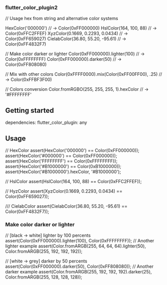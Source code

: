### flutter_color_plugin2

// Usage hex from string and alternative color systems

HexColor('000000')                 // -> Color(0xFF000000)
HslColor(164, 100, 88)             // -> Color(0xFFC2FFEF)
XyzColor(0.1669, 0.2293, 0.0434)   // -> Color(0xFF659027)
CielabColor(36.80, 55.20, -95.61)  // -> Color(0xFF4832F7)

// Make color darker or lighter
Color(0xFF000000).lighter(100)     // -> Color(0xFFFFFFFF)
Color(0xFF000000).darker(50)       // -> Color(0xFF808080)

// Mix with other colors
Color(0xFFFF0000).mix(Color(0xFF00FF00), .25) // -> Color(0xFFBF3F00)

// Colors conversion
Color.fromRGBO(255, 255, 255, 1).hexColor // -> '#FFFFFFFF'

## Getting started

dependencies:
flutter_color_plugin: any

## Usage

// HexColor
assert(HexColor('000000')    == Color(0xFF000000));
assert(HexColor('#000000')   == Color(0xFF000000));
assert(HexColor('FFFFFFFF')  == Color(0xFFFFFFFF));
assert(HexColor('#B1000000') == Color(0xB1000000));
assert(HexColor('#B1000000').hexColor, '#B1000000');

// HslColor
assert(HslColor(164, 100, 88) == Color(0xFFC2FFEF));

// HyzColor
assert(XyzColor(0.1669, 0.2293, 0.0434) == Color(0xFF659027));

/// CielabColor
assert(CielabColor(36.80, 55.20, -95.61) == Color(0xFF4832F7));

### Make color darker or lighter

// [black -> white] lighter by 100 percents
assert(Color(0xFF000000).lighter(100), Color(0xFFFFFFFF));
// Another lighter example
assert(Color.fromARGB(255, 64, 64, 64).lighter(50), Color.fromARGB(255, 192, 192, 192));

// [white -> grey] darker by 50 percents
assert(Color(0xFF000000).darker(50), Color(0xFF808080));
// Another darker example
assert(Color.fromARGB(255, 192, 192, 192).darker(25), Color.fromARGB(255, 128, 128, 128));
